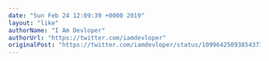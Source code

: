 ```yaml
---
date: "Sun Feb 24 12:09:39 +0000 2019"
layout: "like"
authorName: "I Am Devloper"
authorUrl: "https://twitter.com/iamdevloper"
originalPost: "https://twitter.com/iamdevloper/status/1099642509385437184"
---
```

